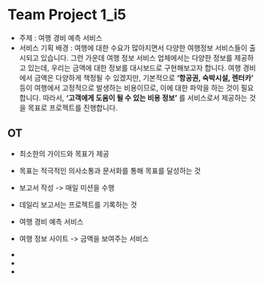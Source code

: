 # Team Project 1_i5
- 주제 : 여행 경비 예측 서비스
- 서비스 기획 배경 :
  여행에 대한 수요가 많아지면서 다양한 여행정보 서비스들이 출시되고 있습니다. 그런 가운데 여행 정보 서비스 업체에서는 다양한 정보를 제공하고 있는데, 우리는 금액에 대한 정보를 대시보드로 구현해보고자 합니다.
  여행 경비에서 금액은 다양하게 책정될 수 있겠지만, 기본적으로 **‘항공권, 숙박시설, 렌터카’** 등이 여행에서 고정적으로 발생하는 비용이므로, 이에 대한 파악을 하는 것이 필요합니다.
  따라서, **‘고객에게 도움이 될 수 있는 비용 정보’** 를 서비스로서 제공하는 것을 목표로 프로젝트를 진행합니다.
  
## OT
- 최소한의 가이드와 목표가 제공
- 목표는 적극적인 의사소통과 문서화를 통해 목표를 달성하는 것
- 보고서 작성 -> 매일 미션을 수행
- 데일리 보고서는 프로젝트를 기록하는 것

- 여행 경비 예측 서비스
- 여행 정보 사이트 -> 금액을 보여주는 서비스
- 
-
-
